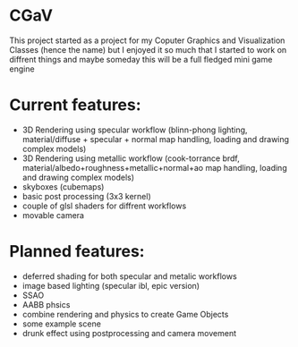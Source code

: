 # CGaV
This project started as a project for my Coputer Graphics and Visualization Classes (hence the name) but I enjoyed it so much that I started to work on diffrent things and maybe someday this will be a full fledged mini game engine

# Current features:
 - 3D Rendering using specular workflow (blinn-phong lighting, material/diffuse + specular + normal map handling, loading and drawing complex models)
 - 3D Rendering using metallic workflow (cook-torrance brdf, material/albedo+roughness+metallic+normal+ao map handling, loading and drawing complex models)
 - skyboxes (cubemaps)
 - basic post processing (3x3 kernel)
 - couple of glsl shaders for diffrent workflows
 - movable camera

# Planned features:
  - deferred shading for both specular and metalic workflows
  - image based lighting (specular ibl, epic version)
  - SSAO 
  - AABB phsics
  - combine rendering and physics to create Game Objects
  - some example scene
  - drunk effect using postprocessing and camera movement

